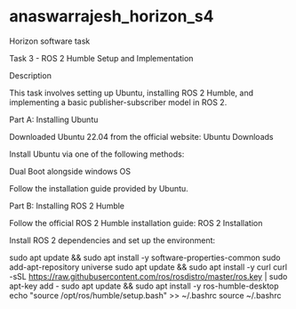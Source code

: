 # anaswarrajesh_horizon_s4
Horizon software task

Task 3 - ROS 2 Humble Setup and Implementation

Description

This task involves setting up Ubuntu, installing ROS 2 Humble, and implementing a basic publisher-subscriber model in ROS 2.

Part A: Installing Ubuntu

Downloaded Ubuntu 22.04 from the official website: Ubuntu Downloads

Install Ubuntu via one of the following methods:

Dual Boot alongside windows OS

Follow the installation guide provided by Ubuntu.

Part B: Installing ROS 2 Humble

Follow the official ROS 2 Humble installation guide: ROS 2 Installation

Install ROS 2 dependencies and set up the environment:

sudo apt update && sudo apt install -y software-properties-common
sudo add-apt-repository universe
sudo apt update && sudo apt install -y curl
curl -sSL https://raw.githubusercontent.com/ros/rosdistro/master/ros.key | sudo apt-key add -
sudo apt update && sudo apt install -y ros-humble-desktop
echo "source /opt/ros/humble/setup.bash" >> ~/.bashrc
source ~/.bashrc

